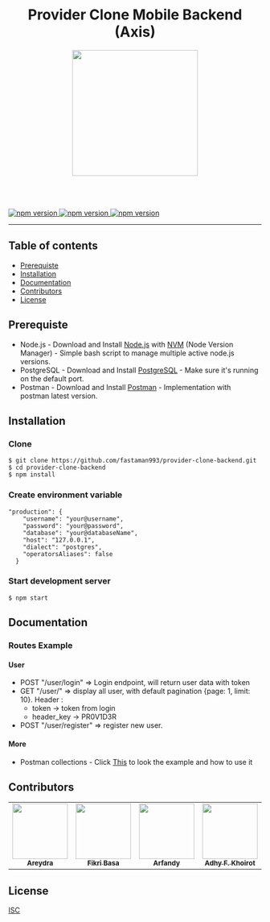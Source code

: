 <h1 align='center'>Provider Clone Mobile Backend (Axis)</h1>
<p align="center">
  <img src="https://upload.wikimedia.org/wikipedia/commons/thumb/8/83/Axis_logo_2015.svg/1200px-Axis_logo_2015.svg.png" width="250"/>
</p>
<br/><br/><br/>

<a href="#">
  <img src="https://img.shields.io/badge/Express-4.17.1-yellow.svg?style=flat-square" alt="npm version">
</a>
<a href="#">
  <img src="https://img.shields.io/badge/Postgres-7.12.1-blue.svg?style=flat-square" alt="npm version">
</a>
<a href="#">
  <img src="https://img.shields.io/badge/Sequelize-4.44.3-blue.svg?style=flat-square" alt="npm version">
</a>

----
## Table of contents
* [Prerequiste](#prerequiste)
* [Installation](#installation)
* [Documentation](#documentation)
* [Contributors](#contributors)
* [License](#license)

## Prerequiste
- Node.js - Download and Install [Node.js](https://nodejs.org/en/) with [NVM](https://github.com/creationix/nvm) (Node Version Manager) - Simple bash script to manage multiple active node.js versions.
- PostgreSQL - Download and Install [PostgreSQL](https://www.postgresql.org/) - Make sure it's running on the default port.
- Postman - Download and Install [Postman](https://www.getpostman.com/) - Implementation with postman latest version.

## Installation
### Clone
```
$ git clone https://github.com/fastaman993/provider-clone-backend.git
$ cd provider-clone-backend
$ npm install
```

### Create environment variable
```
"production": {
    "username": "your@username",
    "password": "your@password",
    "database": "your@databaseName",
    "host": "127.0.0.1",
    "dialect": "postgres",
    "operatorsAliases": false
  }
```

### Start development server
```
$ npm start
```

## Documentation

### Routes Example
#### User

- POST "/user/login" => Login endpoint, will return user data with token
- GET "/user/" => display all user, with default pagination {page: 1, limit: 10}.
  Header :
  - token -> token from login
  - header_key -> PR0V1D3R
- POST "/user/register" => register new user.

#### More

- Postman collections - Click [This](https://crimson-crater-9404.postman.co/collections/4256322-3a47dbf6-2729-4c2e-9f77-8dacdade4754?version=latest&workspace=935b9283-0d9a-4e3e-8fe2-dca940e4b8de) to look the example and how to use it


## Contributors

<table border="0">
  <tr>
    <td align="center">
      <a href="https://github.com/areydras">
        <img width="110" src="https://avatars3.githubusercontent.com/u/10308406?s=460&v=4"><br/>
          <sub><b>Areydra</b></sub>
      </a>
    </td>
    <td align="center">
      <a href="https://github.com/fikribasa">
        <img width="110" src="https://avatars0.githubusercontent.com/u/34205138?s=460&v=4"><br/>
          <sub><b>Fikri Basa</b></sub>
      </a>
    </td>
    <td align="center">
      <a href="https://github.com/Oreki13">
        <img width="110" src="https://avatars2.githubusercontent.com/u/52338405?s=460&v=4"><br/>
          <sub><b>Arfandy</b></sub>
      </a>
    </td>
    <td align="center">
      <a href="https://github.com/fastaman993">
        <img width="110" src="https://avatars2.githubusercontent.com/u/54013498?s=460&v=4"><br/>
          <sub><b>Adhy F. Khoirot</b></sub>
      </a>
    </td>
  </tr>
</table>

## License
[ISC](https://en.wikipedia.org/wiki/ISC_license "ISC")
